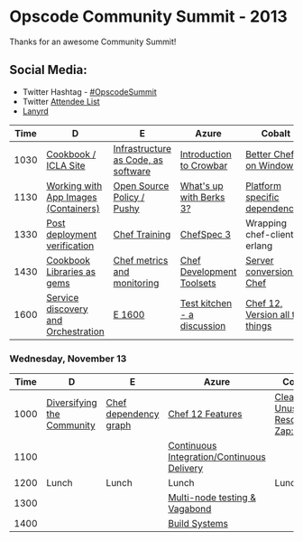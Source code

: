 Opscode Community Summit - 2013
===============================
Thanks for an awesome Community Summit!

## Social Media:
* Twitter Hashtag - [#OpscodeSummit](https://twitter.com/#!/search/%23opscodesummit)
* Twitter [Attendee List](https://twitter.com/opscode/community-summit-2013/members)
* [Lanyrd](http://lanyrd.com/2013/opscodesummit/)


| Time | D | E | Azure                                  | Cobalt | Cyan | Steel A |
|------|---|---|----------------------------------------|--------|------|---------|
| 1030 | [Cookbook / ICLA Site](wiki/Tuesday-D-1030)  | [Infrastructure as Code, as software](wiki/Tuesday-E-1030)  |[Introduction to Crowbar](wiki/Tuesday-Azure-1030)| [Better Chef on Windows](wiki/Tuesday-Cobalt-1030)| [Chef without a git repo](wiki/Tuesday-Cyan-1030)     | [steel a](wiki/Tuesday-Steel-A-1030)        |
| 1130 | [Working with App Images (Containers)](wiki/Tuesday-D-1130) | [Open Source Policy / Pushy](wiki/Tuesday-E-1130) | [What's up with Berks 3?](wiki/Tuesday-Azure-1130) | [Platform specific dependencies](wiki/Cross-platform-dependencies) | [cyan](wiki/Tuesday-Cyan-1130)     | [Vagrant (chef-solo to chef-zero)](wiki/Tuesday-Steel-A-1130) |
| 1330 | [Post deployment verification](wiki/Tuesday-D-1330) | [Chef Training](wiki/Tuesday-E-1330) | [ChefSpec 3](wiki/Tuesday-E-1330) | Wrapping chef-client in erlang | [Chef and Security](https://github.com/opscode/opscode-summit-2013/wiki/Tuesday-Cyan-1330) | Attribute validation |
| 1430 | [Cookbook Libraries as gems](wiki/Tuesday-D-1430) | [Chef metrics and monitoring](wiki/Tuesday-E-1430) | [Chef Development Toolsets](wiki/Tuesday-E-1430) | [Server conversion to Chef](wiki/Tuesday-Cobalt-1430) | [Openstack](wiki/Tuesday-Cyan-1430) | [Celluloid (is it good?)](wiki/Tuesday-Steel-A-1430) |
| 1600 | [Service discovery and Orchestration]((wiki/Tuesday-D-1600)) | [E 1600]((wiki/Tuesday-E-1600))  | [Test kitchen - a discussion](wiki/Tuesday-E-1600) | [Chef 12, Version all the things](wiki/Tuesday-Cobalt-1600) |  | [Private/Enterprise chef support group](wiki/Tuesday-Steel-A-1600) |

### Wednesday, November 13

| Time | D | E | Azure | Cobalt | Cyan | Steel A |
|------|---|---|-------|--------|------|---------|
| 1000 |  [Diversifying the Community](https://github.com/opscode/opscode-summit-2013/wiki/Wednesday-D-1000) | [Chef dependency graph](https://github.com/opscode/opscode-summit-2013/wiki/Wednesday-E-1030)  | [Chef 12 Features](https://github.com/opscode/opscode-summit-2013/wiki/Wednesday-Azure-1000)      |    [Cleaning Unused Resources Zap::](https://github.com/opscode/opscode-summit-2013/wiki/Wednesday-Cobalt-1000)    |      |         |
| 1100 |   |   | [Continuous Integration/Continuous Delivery](https://github.com/opscode/opscode-summit-2013/wiki/Wednesday-Azure-1100)      |        |      | [Revisiting Search](https://github.com/opscode/opscode-summit-2013/wiki/Wednesday-SteelA-1100)     |
| 1200 | Lunch | Lunch | Lunch | Lunch | Lunch | Lunch |
| 1300 |   |   | [Multi-node testing & Vagabond](https://github.com/opscode/opscode-summit-2013/wiki/Wednesday-Azure-1300)      |        |      |         |
| 1400 |   |   | [Build Systems](https://github.com/opscode/opscode-summit-2013/wiki/Wednesday-Azure-1400)      |        |      |         |